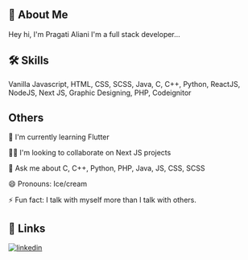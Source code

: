 
## 🚀 About Me
Hey hi, I'm Pragati Aliani
I'm a full stack developer...

## 🛠 Skills
Vanilla Javascript, HTML, CSS, SCSS, Java, C, C++, Python, ReactJS, NodeJS, Next JS, Graphic Designing, PHP, Codeignitor

## Others
🧠 I'm currently learning Flutter

👯‍♀️ I'm looking to collaborate on Next JS projects

💬 Ask me about C, C++, Python, PHP, Java, JS, CSS, SCSS 

😄 Pronouns: Ice/cream

⚡️ Fun fact: I talk with myself more than I talk with others.

## 🔗 Links
[![linkedin](https://img.shields.io/badge/linkedin-0A66C2?style=for-the-badge&logo=linkedin&logoColor=white)](https://www.linkedin.com/in/pragati-aliani-3810a4223/)
